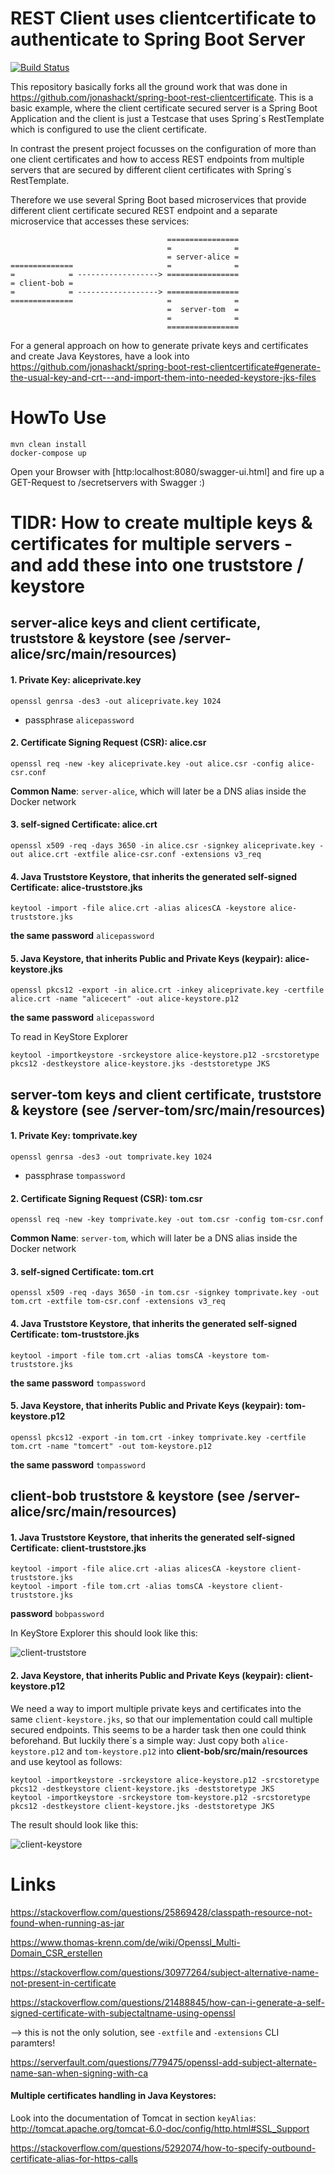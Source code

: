 REST Client uses clientcertificate to authenticate to Spring Boot Server
=============================
[![Build Status](https://travis-ci.org/jonashackt/spring-boot-rest-clientcertificates-docker-compose.svg?branch=master)](https://travis-ci.org/jonashackt/spring-boot-rest-clientcertificates-docker-compose)

This repository basically forks all the ground work that was done in https://github.com/jonashackt/spring-boot-rest-clientcertificate. This is a basic example, where the client certificate secured server is a Spring Boot Application and the client is just a Testcase that uses Spring´s RestTemplate which is configured to use the client certificate.

In contrast the present project focusses on the configuration of more than one client certificates and how to access REST endpoints from multiple servers that are secured by different client certificates with Spring´s RestTemplate.

Therefore we use several Spring Boot based microservices that provide different client certificate secured REST endpoint and a separate microservice that accesses these services:

```
                                   ================
                                   =              =
                                   = server-alice =
==============                     =              =
=            = ------------------> ================
= client-bob =                     
=            = ------------------> ================
==============                     =              =
                                   =  server-tom  =
                                   =              =
                                   ================
```


For a general approach on how to generate private keys and certificates and create Java Keystores, have a look into https://github.com/jonashackt/spring-boot-rest-clientcertificate#generate-the-usual-key-and-crt---and-import-them-into-needed-keystore-jks-files

# HowTo Use

```
mvn clean install
docker-compose up
```

Open your Browser with [http:localhost:8080/swagger-ui.html] and fire up a GET-Request to /secretservers with Swagger :)


# TlDR: How to create multiple keys & certificates for multiple servers - and add these into one truststore / keystore


## server-alice keys and client certificate, truststore & keystore (see /server-alice/src/main/resources)

#### 1. Private Key: aliceprivate.key

```
openssl genrsa -des3 -out aliceprivate.key 1024
```

- passphrase `alicepassword`


#### 2. Certificate Signing Request (CSR): alice.csr

```
openssl req -new -key aliceprivate.key -out alice.csr -config alice-csr.conf
```

__Common Name__: `server-alice`, which will later be a DNS alias inside the Docker network 


#### 3. self-signed Certificate: alice.crt

```
openssl x509 -req -days 3650 -in alice.csr -signkey aliceprivate.key -out alice.crt -extfile alice-csr.conf -extensions v3_req
```


#### 4. Java Truststore Keystore, that inherits the generated self-signed Certificate: alice-truststore.jks

```
keytool -import -file alice.crt -alias alicesCA -keystore alice-truststore.jks
```

__the same password__ `alicepassword`


#### 5. Java Keystore, that inherits Public and Private Keys (keypair): alice-keystore.jks

```
openssl pkcs12 -export -in alice.crt -inkey aliceprivate.key -certfile alice.crt -name "alicecert" -out alice-keystore.p12
```

__the same password__ `alicepassword`

To read in KeyStore Explorer

```
keytool -importkeystore -srckeystore alice-keystore.p12 -srcstoretype pkcs12 -destkeystore alice-keystore.jks -deststoretype JKS
```



## server-tom keys and client certificate, truststore & keystore (see /server-tom/src/main/resources)

#### 1. Private Key: tomprivate.key

```
openssl genrsa -des3 -out tomprivate.key 1024
```

- passphrase `tompassword`


#### 2. Certificate Signing Request (CSR): tom.csr

```
openssl req -new -key tomprivate.key -out tom.csr -config tom-csr.conf
```

__Common Name__: `server-tom`, which will later be a DNS alias inside the Docker network 


#### 3. self-signed Certificate: tom.crt

```
openssl x509 -req -days 3650 -in tom.csr -signkey tomprivate.key -out tom.crt -extfile tom-csr.conf -extensions v3_req
```


#### 4. Java Truststore Keystore, that inherits the generated self-signed Certificate: tom-truststore.jks

```
keytool -import -file tom.crt -alias tomsCA -keystore tom-truststore.jks
```

__the same password__ `tompassword`


#### 5. Java Keystore, that inherits Public and Private Keys (keypair): tom-keystore.p12

```
openssl pkcs12 -export -in tom.crt -inkey tomprivate.key -certfile tom.crt -name "tomcert" -out tom-keystore.p12
```

__the same password__ `tompassword`



## client-bob truststore & keystore (see /server-alice/src/main/resources)

#### 1. Java Truststore Keystore, that inherits the generated self-signed Certificate: client-truststore.jks

```
keytool -import -file alice.crt -alias alicesCA -keystore client-truststore.jks
keytool -import -file tom.crt -alias tomsCA -keystore client-truststore.jks
```

__password__ `bobpassword`

In KeyStore Explorer this should look like this:

![client-truststore](https://github.com/jonashackt/spring-boot-rest-clientcertificates-docker-compose/blob/master/client-truststore.png)


#### 2. Java Keystore, that inherits Public and Private Keys (keypair): client-keystore.p12

We need a way to import multiple private keys and certificates into the same `client-keystore.jks`, so that our implementation could call multiple secured endpoints. This seems to be a harder task then one could think beforehand. But luckily there´s a simple way: Just copy both `alice-keystore.p12` and `tom-keystore.p12` into __client-bob/src/main/resources__ and use keytool as follows:

```
keytool -importkeystore -srckeystore alice-keystore.p12 -srcstoretype pkcs12 -destkeystore client-keystore.jks -deststoretype JKS
keytool -importkeystore -srckeystore tom-keystore.p12 -srcstoretype pkcs12 -destkeystore client-keystore.jks -deststoretype JKS
```

The result should look like this:

![client-keystore](https://github.com/jonashackt/spring-boot-rest-clientcertificates-docker-compose/blob/master/client-keystore.png)




# Links

https://stackoverflow.com/questions/25869428/classpath-resource-not-found-when-running-as-jar

https://www.thomas-krenn.com/de/wiki/Openssl_Multi-Domain_CSR_erstellen

https://stackoverflow.com/questions/30977264/subject-alternative-name-not-present-in-certificate

https://stackoverflow.com/questions/21488845/how-can-i-generate-a-self-signed-certificate-with-subjectaltname-using-openssl

--> this is not the only solution, see `-extfile` and `-extensions` CLI paramters!

https://serverfault.com/questions/779475/openssl-add-subject-alternate-name-san-when-signing-with-ca

#### Multiple certificates handling in Java Keystores: 

Look into the documentation of Tomcat in section `keyAlias`: http://tomcat.apache.org/tomcat-6.0-doc/config/http.html#SSL_Support

https://stackoverflow.com/questions/5292074/how-to-specify-outbound-certificate-alias-for-https-calls
